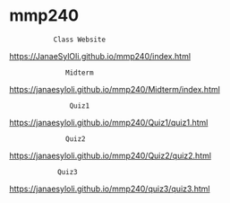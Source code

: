 # mmp240
               Class Website
https://JanaeSylOli.github.io/mmp240/index.html

                  Midterm
https://janaesyloli.github.io/mmp240/Midterm/index.html

                   Quiz1
https://janaesyloli.github.io/mmp240/Quiz1/quiz1.html

                  Quiz2
https://janaesyloli.github.io/mmp240/Quiz2/quiz2.html

                Quiz3
https://janaesyloli.github.io/mmp240/quiz3/quiz3.html


